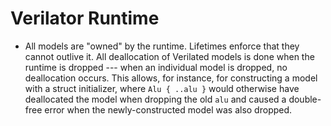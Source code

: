# Verilator Runtime

- All models are "owned" by the runtime. Lifetimes enforce that they cannot outlive it. All deallocation of Verilated models is done when the runtime is dropped --- when an individual model is dropped, no deallocation occurs. This allows, for instance, for constructing a model with a struct initializer, where `Alu { ..alu }` would otherwise have deallocated the model when dropping the old `alu` and caused a double-free error when the newly-constructed model was also dropped.
